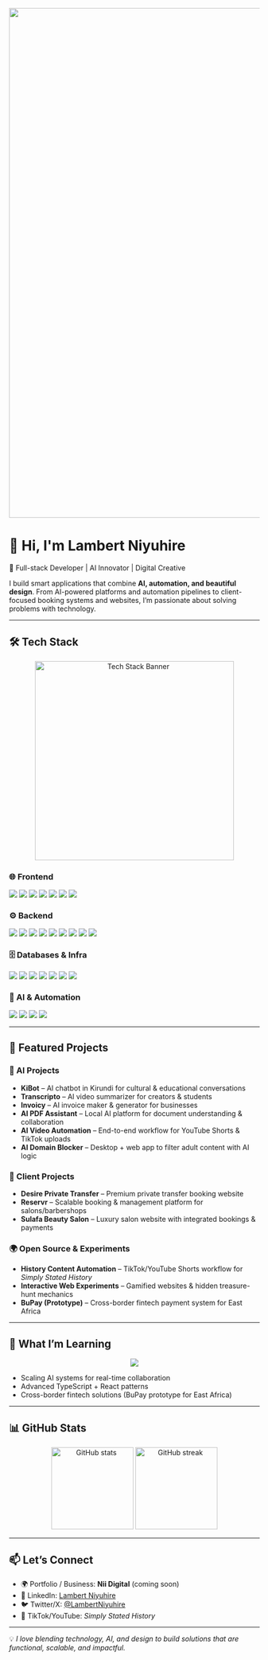 <p align="center">
  <img width="1536" height="1024" alt="image" src="https://github.com/user-attachments/assets/76897b5d-ce77-4051-8d26-d9cab3d0a047" />


</p> 

# 👋 Hi, I'm Lambert Niyuhire  

🚀 Full-stack Developer | AI Innovator | Digital Creative  

I build smart applications that combine **AI, automation, and beautiful design**. From AI-powered platforms and automation pipelines to client-focused booking systems and websites, I’m passionate about solving problems with technology.  

---

## 🛠️ Tech Stack  

<p align="center">
  <img src="https://github.com/user-attachments/assets/660611e4-f2da-4cdc-8836-1de670f96b4d" alt="Tech Stack Banner" width="400"/>
</p>  

### 🌐 Frontend  
<p align="left">
  <img src="https://img.shields.io/badge/React-20232A?style=for-the-badge&logo=react&logoColor=61DAFB"/>
  <img src="https://img.shields.io/badge/Next.js-000000?style=for-the-badge&logo=nextdotjs&logoColor=white"/>
  <img src="https://img.shields.io/badge/TypeScript-007ACC?style=for-the-badge&logo=typescript&logoColor=white"/>
  <img src="https://img.shields.io/badge/JavaScript-F7DF1E?style=for-the-badge&logo=javascript&logoColor=black"/>
  <img src="https://img.shields.io/badge/Tailwind_CSS-06B6D4?style=for-the-badge&logo=tailwindcss&logoColor=white"/>
  <img src="https://img.shields.io/badge/HTML5-E34F26?style=for-the-badge&logo=html5&logoColor=white"/>
  <img src="https://img.shields.io/badge/CSS3-1572B6?style=for-the-badge&logo=css3&logoColor=white"/>
</p>  

### ⚙️ Backend  
<p align="left">
  <img src="https://img.shields.io/badge/Python-14354C?style=for-the-badge&logo=python&logoColor=white"/>
  <img src="https://img.shields.io/badge/Flask-000000?style=for-the-badge&logo=flask&logoColor=white"/>
  <img src="https://img.shields.io/badge/FastAPI-009688?style=for-the-badge&logo=fastapi&logoColor=white"/>
  <img src="https://img.shields.io/badge/PHP-777BB4?style=for-the-badge&logo=php&logoColor=white"/>
  <img src="https://img.shields.io/badge/Node.js-339933?style=for-the-badge&logo=node.js&logoColor=white"/>
  <img src="https://img.shields.io/badge/Java-ED8B00?style=for-the-badge&logo=openjdk&logoColor=white"/>
  <img src="https://img.shields.io/badge/C%23-239120?style=for-the-badge&logo=c-sharp&logoColor=white"/>
  <img src="https://img.shields.io/badge/Go-00ADD8?style=for-the-badge&logo=go&logoColor=white"/>
  <img src="https://img.shields.io/badge/Ruby-CC342D?style=for-the-badge&logo=ruby&logoColor=white"/>
</p>  

### 🗄️ Databases & Infra  
<p align="left">
  <img src="https://img.shields.io/badge/PostgreSQL-316192?style=for-the-badge&logo=postgresql&logoColor=white"/>
  <img src="https://img.shields.io/badge/MySQL-005C84?style=for-the-badge&logo=mysql&logoColor=white"/>
  <img src="https://img.shields.io/badge/MongoDB-47A248?style=for-the-badge&logo=mongodb&logoColor=white"/>
  <img src="https://img.shields.io/badge/Prisma-2D3748?style=for-the-badge&logo=prisma&logoColor=white"/>
  <img src="https://img.shields.io/badge/SQLAlchemy-D71F00?style=for-the-badge&logo=python&logoColor=white"/>
  <img src="https://img.shields.io/badge/Docker-2496ED?style=for-the-badge&logo=docker&logoColor=white"/>
  <img src="https://img.shields.io/badge/Cloudflare-F38020?style=for-the-badge&logo=cloudflare&logoColor=white"/>
</p>  

### 🤖 AI & Automation  
<p align="left">
  <img src="https://img.shields.io/badge/OpenAI-412991?style=for-the-badge&logo=openai&logoColor=white"/>
  <img src="https://img.shields.io/badge/LangChain-121D33?style=for-the-badge&logo=chainlink&logoColor=white"/>
  <img src="https://img.shields.io/badge/n8n-EA4C89?style=for-the-badge&logo=n8n&logoColor=white"/>
  <img src="https://img.shields.io/badge/Whisper-000000?style=for-the-badge&logo=openai&logoColor=white"/>
</p>  

---

## 📌 Featured Projects  

### 🤖 AI Projects  
- **KiBot** – AI chatbot in Kirundi for cultural & educational conversations  
- **Transcripto** – AI video summarizer for creators & students  
- **Invoicy** – AI invoice maker & generator for businesses  
- **AI PDF Assistant** – Local AI platform for document understanding & collaboration  
- **AI Video Automation** – End-to-end workflow for YouTube Shorts & TikTok uploads  
- **AI Domain Blocker** – Desktop + web app to filter adult content with AI logic  

### 💼 Client Projects  
- **Desire Private Transfer** – Premium private transfer booking website  
- **Reservr** – Scalable booking & management platform for salons/barbershops  
- **Sulafa Beauty Salon** – Luxury salon website with integrated bookings & payments  

### 🌍 Open Source & Experiments  
- **History Content Automation** – TikTok/YouTube Shorts workflow for *Simply Stated History*  
- **Interactive Web Experiments** – Gamified websites & hidden treasure-hunt mechanics  
- **BuPay (Prototype)** – Cross-border fintech payment system for East Africa  

---

## 🌱 What I’m Learning  

<p align="center">
  <img src="https://github.com/user-attachments/assets/b611f447-1ed5-48fa-b4ba-6ada9eb9dd7a">

</p>  

- Scaling AI systems for real-time collaboration  
- Advanced TypeScript + React patterns  
- Cross-border fintech solutions (BuPay prototype for East Africa)  

---

## 📊 GitHub Stats  

<p align="center">
  <img src="https://github-readme-stats.vercel.app/api?username=Keef98&show_icons=true&theme=tokyonight" alt="GitHub stats" height="165"/>
  <img src="https://github-readme-streak-stats.herokuapp.com/?user=Keef98&theme=tokyonight" alt="GitHub streak" height="165"/>
</p> 

---

## 📫 Let’s Connect  
- 🌍 Portfolio / Business: **Nii Digital** (coming soon)  
- 💼 LinkedIn: [Lambert Niyuhire](https://www.linkedin.com)  
- 🐦 Twitter/X: [@LambertNiyuhire](https://twitter.com)  
- 🎥 TikTok/YouTube: *Simply Stated History*  

---

💡 *I love blending technology, AI, and design to build solutions that are functional, scalable, and impactful.*
